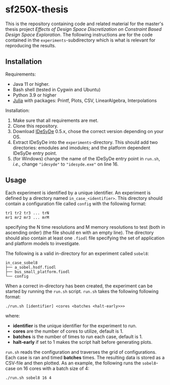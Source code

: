 # sf250X-thesis
This is the repository containing code and related material for the master's thesis project *Effects of Design Space Discretization on Constraint Based Design Space Exploration*. The following instructions are for the code contained in the `experiments`-subdirectory which is what is relevant for reproducing the results.

## Installation
Requirements:
 - Java 11 or higher.
 - Bash shell (tested in Cygwin and Ubuntu)
 - Python 3.9 or higher
 - [Julia](https://julialang.org/downloads/) with packages: Printf, Plots, CSV, LinearAlgebra, Interpolations

Installation:
1. Make sure that all requirements are met.
2. Clone this repository.
3. Download [IDeSyDe](https://github.com/forsyde/IDeSyDe) 0.5.x, chose the correct version depending on your OS.
4. Extract IDeSyDe into the `experiments`-directory. This should add two directories: emodules and imodules; and the platform dependent IDeSyDe entry point.
5. (for Windows) change the name of the IDeSyDe entry point in `run.sh`, *i.e.,* change `"idesyde"` to `"idesyde.exe"` on line 16.

## Usage
Each experiment is identified by a unique identifier. An experiment is defined by a directory named `in_case_<identifier>`. This directory should contain a configuration file called `config` with the following format:
```
tr1 tr2 tr3 ... trN
mr1 mr2 mr3 ... mrM

```
specifying the N time resolutions and M memory resolutions to test (both in ascending order) (the file should en with an empty line). The directory should also contain at least one `.fiodl` file specifying the set of application and platform models to investigate.

The following is a valid in-directory for an experiment called `sobel8`:
```
in_case_sobel8
├── a_sobel.hsdf.fiodl
├── bus_small_platform.fiodl
└── config
```

When a correct in-directory has been created, the experiment can be started by running the `run.sh` script. `run.sh` takes the following following format:
```
./run.sh [identifier] <cores <batches <halt-early>>>
```
where:
 - **identifier** is the unique identifier for the experiment to run.
 - **cores** are the number of cores to utilize, default is 1.
 - **batches** is the number of times to run each case, default is 1.
 - **halt-early** if set to 1 makes the script halt before generating plots.

`run.sh` reads the configuration and traverses the grid of configurations. Each case is ran and timed **batches** times. The resulting data is stored as a CSV-file and then plotted. As an example, the following runs the `sobel8`-case on 16 cores with a batch size of 4:
```
./run.sh sobel8 16 4
```
